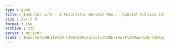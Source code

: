 ```yaml
---
type : game
title : Innocent Life - A Futuristic Harvest Moon - Special Edition (USA)
size : 224.5 M
format : iso
archive : zip
server : myrient
link2 : Innocent%20Life%20-%20A%20Futuristic%20Harvest%20Moon%20-%20Special%20Edition%20%28USA%29
---
```

